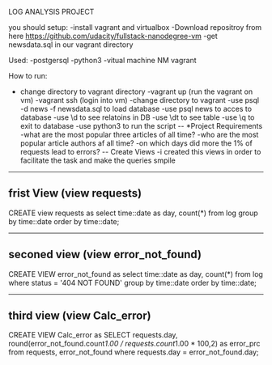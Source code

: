 LOG ANALYSIS PROJECT

you should setup:
-install vagrant and virtualbox
-Download repositroy from here https://github.com/udacity/fullstack-nanodegree-vm
-get newsdata.sql in our vagrant directory

Used: 
-postgersql 
-python3 
-vitual machine NM vagrant 


How to run:
- change directory to vagrant directory
-vagrant up (run the vagrant on vm)
-vagrant ssh (login into vm)
-change directory to vagrant
-use  psql -d news -f newsdata.sql to load database
	-use psql news to acces to database
	-use \d to see relatoins in DB
	-use \dt to see table
	-use \q to exit to database
-use python3 to run the script
--
*Project Requirements 
-what are the most popular three articles of all time?
-who are the most popular article authors af all time?
-on which days did more the 1% of requests lead to errors?
--
Create Views 
-i created this views in order to facilitate the task and make the queries smpile
________________________________________________________________
frist View (view requests)
--
CREATE view requests as select time::date as day, count(*)
        from log group by time::date
        order by time::date;
 _________________________________________________________________
seconed view (view error_not_found)
--
CREATE VIEW error_not_found as select time::date as day, count(*)
        from log
        where status = '404 NOT FOUND'
        group by time::date
        order by time::date;
__________________________________________________________________
third view (view Calc_error)
--
CREATE VIEW Calc_error as SELECT requests.day, round(error_not_found.count*1.00 / requests.count*1.00 * 100,2)
        as error_prc
        from requests, error_not_found
        where requests.day = error_not_found.day;
